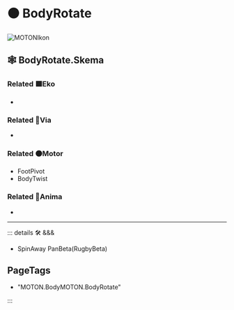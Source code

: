 # 🟠 <motor>BodyRotate</motor>

![MOTONIkon](/Ikon/MOTONs_Ikon.png)

## 🕸 BodyRotate.Skema

### Related 🟩<ekos>Eko</ekos>

-

### Related 🔻<via>Via</via>

-

### Related 🟠<motor>Motor</motor>

- FootPivot
- BodyTwist

### Related 💜<anima>Anima</anima>

-

---

<!-- =================================================== -->
<!-- =================================================== -->
<!-- =================================================== -->
<!-- =================================================== -->
<!-- =================================================== -->
::: details 🛠 <dev>&&&</dev>

- SpinAway PanBeta(RugbyBeta)

<h2>PageTags</h2>

- "MOTON.BodyMOTON.BodyRotate"

:::
